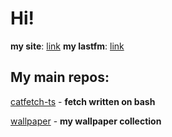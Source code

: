# Hi! 

**my site**: [link](https://tasory.is-a.dev/)
**my lastfm**: [link](https://www.last.fm/user/tasoryy)

## My main repos:
[catfetch-ts](https://github.com/tasory/catfetch-ts) - **fetch written on bash**

[wallpaper](https://github.com/tasory/wallpaper) - **my wallpaper collection**
